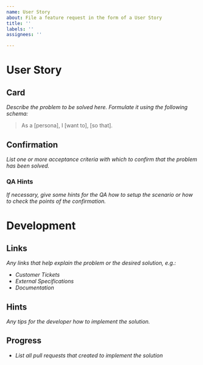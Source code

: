 ```yaml
---
name: User Story
about: File a feature request in the form of a User Story
title: ''
labels: ''
assignees: ''

---
```


# User Story

## Card

*Describe the problem to be solved here. Formulate it using the following schema:*

> As a [persona], I [want to], [so that].

## Confirmation

*List one or more acceptance criteria with which to confirm that the problem has been solved.*

### QA Hints

*If necessary, give some hints for the QA how to setup the scenario or how to check the points of the confirmation.*

# Development

## Links

*Any links that help explain the problem or the desired solution, e.g.:*
- *Customer Tickets*
- *External Specifications*
- *Documentation*

## Hints

*Any tips for the developer how to implement the solution.*

## Progress

- *List all pull requests that created to implement the solution*

